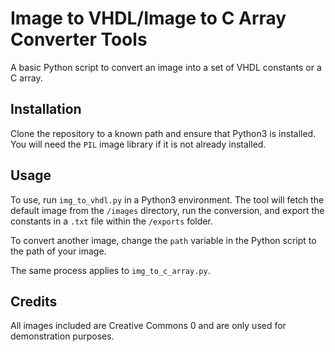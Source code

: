 # Image to VHDL/Image to C Array Converter Tools

A basic Python script to convert an image into a set of VHDL constants or a C array.

## Installation

Clone the repository to a known path and ensure that Python3 is installed. You will need the `PIL` image library if it is not already installed.

## Usage

To use, run `img_to_vhdl.py` in a Python3 environment. The tool will fetch the default image from the `/images` directory, run the conversion, and export the constants in a `.txt` file within the `/exports` folder.

To convert another image, change the `path` variable in the Python script to the path of your image.

The same process applies to `img_to_c_array.py`.

## Credits

All images included are Creative Commons 0 and are only used for demonstration purposes.
